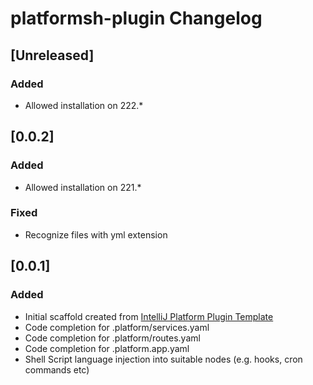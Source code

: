 <!-- Keep a Changelog guide -> https://keepachangelog.com -->

# platformsh-plugin Changelog

## [Unreleased]
### Added
- Allowed installation on 222.*

## [0.0.2]
### Added 
- Allowed installation on 221.*

### Fixed
- Recognize files with yml extension

## [0.0.1]
### Added
- Initial scaffold created from [IntelliJ Platform Plugin Template](https://github.com/JetBrains/intellij-platform-plugin-template)
- Code completion for .platform/services.yaml 
- Code completion for .platform/routes.yaml
- Code completion for .platform.app.yaml
- Shell Script language injection into suitable nodes (e.g. hooks, cron commands etc)